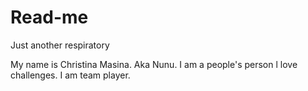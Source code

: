 # Read-me
Just another respiratory 

My name is Christina Masina. Aka Nunu.
 I am a people's person l love challenges.
 I am team player. 
